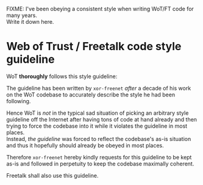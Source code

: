 FIXME: I've been obeying a consistent style when writing WoT/FT code for many years.  
Write it down here.
# Web of Trust / Freetalk code style guideline

WoT **thoroughly** follows this style guideline:

The guideline has been written by `xor-freenet` *after* a decade of his work on the WoT codebase to
accurately describe the style he had been following.

Hence WoT is *not* in the typical sad situation of picking an arbitrary style guideline off the
Internet after having tons of code at hand already and then trying to force the codebase into it
while it violates the guideline in most places.  
Instead, *the guideline* was forced to reflect the codebase's as-is situation and thus it hopefully
should already be obeyed in most places.

Therefore `xor-freenet` hereby kindly requests for this guideline to be kept as-is and followed in
perpetuity to keep the codebase maximally coherent.

Freetalk shall also use this guideline.
